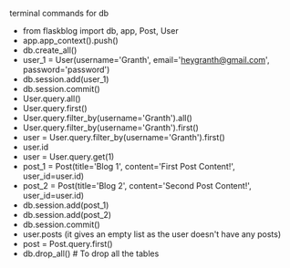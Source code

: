 terminal commands for db

- from flaskblog import db, app, Post, User
- app.app_context().push()
- db.create_all()
- user_1 = User(username='Granth', email='heygranth@gmail.com', password='password')
- db.session.add(user_1)
- db.session.commit()
- User.query.all()
- User.query.first()
- User.query.filter_by(username='Granth').all()
- User.query.filter_by(username='Granth').first()
- user = User.query.filter_by(username='Granth').first()
- user.id
- user = User.query.get(1)
- post_1 = Post(title='Blog 1', content='First Post Content!', user_id=user.id)
- post_2 = Post(title='Blog 2', content='Second Post Content!', user_id=user.id)
- db.session.add(post_1)
- db.session.add(post_2)
- db.session.commit()
- user.posts (it gives an empty list as the user doesn't have any posts)
- post = Post.query.first()
- db.drop_all() # To drop all the tables